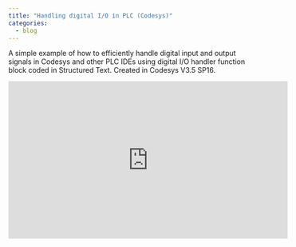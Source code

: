 ```yaml
---
title: "Handling digital I/O in PLC (Codesys)"
categories:
  - blog
---
```


A simple example of how to efficiently handle digital input and output signals in Codesys and other PLC IDEs using digital I/O handler function block coded in Structured Text. Created in Codesys V3.5 SP16.

<iframe width="560" height="315" src="https://www.youtube.com/embed/2cZZPW0MGn4" title="YouTube video player" frameborder="0" allow="accelerometer; autoplay; clipboard-write; encrypted-media; gyroscope; picture-in-picture" allowfullscreen></iframe>
